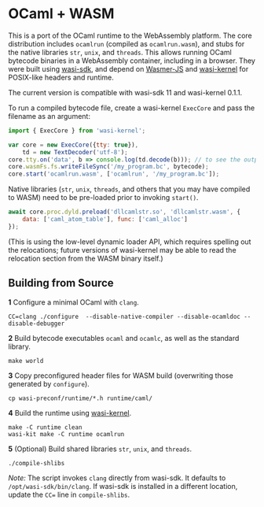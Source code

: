 # OCaml + WASM

This is a port of the OCaml runtime to the WebAssembly platform.
The core distribution includes `ocamlrun` (compiled as `ocamlrun.wasm`), and stubs for the native libraries `str`, `unix`, and `threads`.
This allows running OCaml bytecode binaries in a WebAssembly container, including in a browser.
They were built using [wasi-sdk](https://github.com/WebAssembly/wasi-sdk), and depend on [Wasmer-JS](https://github.com/wasmerio/wasmer-js) and [wasi-kernel](https://github.com/corwin-of-amber/wasi-kernel) for POSIX-like headers and runtime.

The current version is compatible with wasi-sdk 11 and wasi-kernel 0.1.1.

To run a compiled bytecode file, create a wasi-kernel `ExecCore` and pass the filename as an argument:
```js
import { ExecCore } from 'wasi-kernel';

var core = new ExecCore({tty: true}),
    td = new TextDecoder('utf-8');
core.tty.on('data', b => console.log(td.decode(b))); // to see the output
core.wasmFs.fs.writeFileSync('/my_program.bc', bytecode);
core.start('ocamlrun.wasm', ['ocamlrun', '/my_program.bc']);
```

Native libraries (`str`, `unix`, `threads`, and others that you may have compiled to WASM) need to be pre-loaded prior to invoking `start()`.
```js
await core.proc.dyld.preload('dllcamlstr.so', 'dllcamlstr.wasm', {
    data: ['caml_atom_table'], func: ['caml_alloc']
});
```

(This is using the low-level dynamic loader API, which requires spelling out the relocations; future versions of wasi-kernel may be able to read the relocation section from the WASM binary itself.)


## Building from Source

**1** Configure a minimal OCaml with `clang`.
```
CC=clang ./configure  --disable-native-compiler --disable-ocamldoc --disable-debugger
```

**2** Build bytecode executables `ocaml` and `ocamlc`, as well as the standard library.
```
make world
```

**3** Copy preconfigured header files for WASM build (overwriting those generated by `configure`).
```
cp wasi-preconf/runtime/*.h runtime/caml/
```

**4** Build the runtime using [wasi-kernel](https://github.com/corwin-of-amber/wasi-kernel).
```
make -C runtime clean
wasi-kit make -C runtime ocamlrun
```

**5** (Optional) Build shared libraries `str`, `unix`, and `threads`.
```
./compile-shlibs
```

*Note:* The script invokes `clang` directly from wasi-sdk. It defaults to `/opt/wasi-sdk/bin/clang`.
If wasi-sdk is installed in a different location, update the `CC=` line in `compile-shlibs`.
